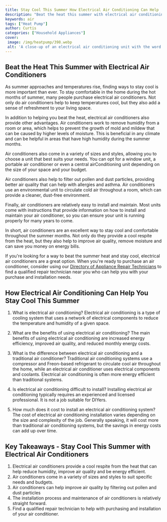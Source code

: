 ```yaml
---
title: Stay Cool This Summer How Electrical Air Conditioning Can Help
description: "Beat the heat this summer with electrical air conditioning Learn how you can benefit from this energy-saving device and stay comfortable all season long"
keywords: air
tags: ["Heat Pump"]
author: Curtis
categories: ["Household Appliances"]
cover: 
 image: /img/heatpump/398.webp
 alt: 'A close-up of an electrical air conditioning unit with the word electrical air conditioning written on it'
---
```

## Beat the Heat This Summer with Electrical Air Conditioners

As summer approaches and temperatures rise, finding ways to stay cool is more important than ever. To stay comfortable in the home during the hot months of summer, many people purchase electrical air conditioners. Not only do air conditioners help to keep temperatures cool, but they also add a sense of refreshment to your living space.

In addition to helping you beat the heat, electrical air conditioners also provide other advantages. Air conditioners work to remove humidity from a room or area, which helps to prevent the growth of mold and mildew that can be caused by higher levels of moisture. This is beneficial in any climate and can be helpful in areas that have high humidity during the summer months.

Air conditioners also come in a variety of sizes and styles, allowing you to choose a unit that best suits your needs. You can opt for a window unit, a portable air conditioner or even a central airConditioning unit depending on the size of your space and your budget.

Air conditioners also help to filter out pollen and dust particles, providing better air quality that can help with allergies and asthma. Air conditioners use an environmental unit to circulate cold air throughout a room, which can provide a cleaner, dust-free environment.

Finally, air conditioners are relatively easy to install and maintain. Most units come with instructions that provide information on how to install and maintain your air conditioner, so you can ensure your unit is running properly for many years to come.

In short, air conditioners are an excellent way to stay cool and comfortable throughout the summer months. Not only do they provide a cool respite from the heat, but they also help to improve air quality, remove moisture and can save you money on energy bills. 

If you're looking for a way to beat the summer heat and stay cool, electrical air conditioners are a great option. When you're ready to purchase an air conditioner, consider using our [Directory of Appliance Repair Technicians](./pages/appliance-repair-technicians) to find a qualified repair technician near you who can help you with your purchase and installation needs.

## How Electrical Air Conditioning Can Help You Stay Cool This Summer

1. What is electrical air conditioning? 
 Electrical air conditioning is a type of cooling system that uses a network of electrical components to reduce the temperature and humidity of a given space.

2. What are the benefits of using electrical air conditioning? 
 The main benefits of using electrical air conditioning are increased energy efficiency, improved air quality, and reduced monthly energy costs.

3. What is the difference between electrical air conditioning and a traditional air conditioner? 
 Traditional air conditioning systems use a compressor and Freon-based refrigerant to circulate cool air throughout the home, while an electrical air conditioner uses electrical components and coolants. Electrical air conditioning is often more energy efficient than traditional systems.

4. Is electrical air conditioning difficult to install? 
 Installing electrical air conditioning typically requires an experienced and licensed professional. It is not a job suitable for DIYers.

5. How much does it cost to install an electrical air conditioning system? 
 The cost of electrical air conditioning installation varies depending on the size and complexity of the job. Generally speaking, it will cost more than traditional air conditioning systems, but the savings in energy costs can add up over time.

## Key Takeaways - Stay Cool This Summer with Electrical Air Conditioners
1. Electrical air conditioners provide a cool respite from the heat that can help reduce humidity, improve air quality and be energy efficient.
2. Air conditioners come in a variety of sizes and styles to suit specific needs and budgets. 
3. Air conditioners can help improve air quality by filtering out pollen and dust particles
4. The installation process and maintenance of air conditioners is relatively straight forward. 
5. Find a qualified repair technician to help with purchasing and installation of your air conditioner.
